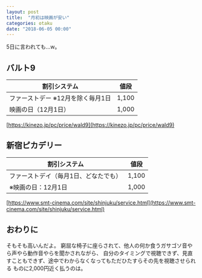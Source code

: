 ```yaml
---
layout: post
title:  "月初は映画が安い"
categories: otaku
date: "2018-06-05 00:00"
---
```


5日に言われても...w。

## バルト9

|割引システム|値段|
|---|---|
|ファーストデー ※12月を除く毎月1日|1,100|
|映画の日（12月1日）|1,000|

[https://kinezo.jp/pc/price/wald9](https://kinezo.jp/pc/price/wald9)


## 新宿ピカデリー

|割引システム|値段|
|---|---|
|ファーストデイ（毎月1日、どなたでも）|1,100|
|※映画の日：12月1日|1,000|

[https://www.smt-cinema.com/site/shinjuku/service.html](https://www.smt-cinema.com/site/shinjuku/service.html)

## おわりに

そもそも高いんだよ。
窮屈な椅子に座らされて、他人の何か食うガサゴソ音やら声やら動作音やらを聞かされながら、
自分のタイミングで視聴できず、見直すこともできず、途中でわからなくなってもただひたすらその先を視聴させられる
ものに2,000円近く払うのは。
